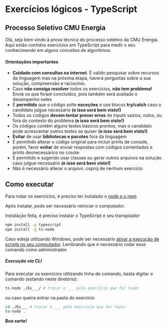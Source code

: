 # Exercícios lógicos - TypeScript
## Processo Seletivo CMU Energia

Olá, seja bem vindo à prova técnica do processo seletivo da CMU Energia. Aqui estão contidos exercícios em TypeScript para medir o seu conhecimendo em alguns conceitos de algoritimos. 

#### Orientações importantes

- **Cuidado com consultas na internet**. É valido pesquisar sobre recursos da linguagem mas na próxima etapa, haverá perguntas sobre a sua solução, compreensão e raciocínio.
- Caso **não consiga resolver** todos os exercícios, **não tem problema!** Envie os que foram concluídos, pois também será avaliado o desempenho neles
- É **permitido** que o código solte **exceções** e use blocos **try/catch** caso o candidato julgue necessário **(e isso será bem visto!)**
- Todos os códigos **devem tentar prever erros** de inputs vazios, nulos, ou fora do contexto do problema **(e isso será bem visto!)**
- Os códigos contém alguns testes básicos prontos, mas o candidato pode acrescentar outros testes se quiser **(e isso será bem visto!)**
- **Evitar** de usar **bibliotecas e pacotes** fora da linguagem
- É permitido alterar o código original para incluir prints de console, porém, favor **evitar** de enviar respostas com códigos comentados e prints desnecessários no cosole
- É permitido e sugerido usar classes ou gerar outros arquivos na solução caso julgue necessário **(e isso será bem visto!)**
- Não é necessário alterar o arquivo .csproj de nenhum exercício

## Como executar

Para rodar os exercícios, é preciso ter instalado o [node e o npm](https://nodejs.org/en/download/)

Após instalar, pode ser necessário reiniciar o computador.

Instalação feita, é preciso instalar o TypeScript e seu transpilador
```sh
npm install -g typescript
npm install -g ts-node
```

Caso esteja utilizando Windows, pode ser necessário [ativar a execução de scripts no seu computador](https://pt.stackoverflow.com/questions/220078/o-que-significa-o-erro-execu%C3%A7%C3%A3o-de-scripts-foi-desabilitada-neste-sistema). Lembrando que é necessário rodar esse comando como administrador

##### Execução via CLI
Para executar os exercícios utilizando linha de comando, basta digitar o comando (estando neste diretório):

```sh
ts-node ./Ex___/ # trocar o ___ pelo exercício que for fazer
```
ou caso queira entrar na pasta do exercício
```sh
cd ./Ex___ # trocar o ___ pelo exercício que for fazer
ts-node .
```



**Boa sorte!**


